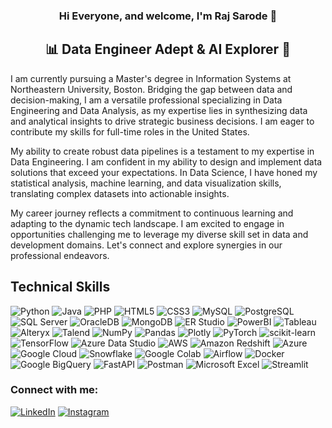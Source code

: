 
<h3 align="center">
Hi Everyone, and welcome, I'm Raj Sarode 👋
</h3>


<h2 align="center">📊 Data Engineer Adept & AI Explorer 🌟 </h2>

I am currently pursuing a Master's degree in Information Systems at Northeastern University, Boston. Bridging the gap between data and decision-making, I am a versatile professional specializing in Data Engineering and Data Analysis, as my expertise lies in synthesizing data and analytical insights to drive strategic business decisions. I am eager to contribute my skills for full-time roles in the United States. 

My ability to create robust data pipelines is a testament to my expertise in Data Engineering. I am confident in my ability to design and implement data solutions that exceed your expectations. In Data Science, I have honed my statistical analysis, machine learning, and data visualization skills, translating complex datasets into actionable insights.

My career journey reflects a commitment to continuous learning and adapting to the dynamic tech landscape. I am excited to engage in opportunities challenging me to leverage my diverse skill set in data and development domains. Let's connect and explore synergies in our professional endeavors.

 
## Technical Skills
![Python](https://img.shields.io/badge/-Python-3776AB?style=flat-square&logo=Python&logoColor=white)
![Java](https://img.shields.io/badge/-Java-007396?style=flat-square&logo=Java&logoColor=white)
![PHP](https://img.shields.io/badge/-PHP-777BB4?style=flat-square&logo=PHP&logoColor=white)
![HTML5](https://img.shields.io/badge/-HTML5-E34F26?style=flat-square&logo=HTML5&logoColor=white)
![CSS3](https://img.shields.io/badge/-CSS3-1572B6?style=flat-square&logo=CSS3&logoColor=white)
![MySQL](https://img.shields.io/badge/-MySQL-4479A1?style=flat-square&logo=MySQL&logoColor=white)
![PostgreSQL](https://img.shields.io/badge/-PostgreSQL-336791?style=flat-square&logo=PostgreSQL&logoColor=white)
![SQL Server](https://img.shields.io/badge/-SQL%20Server-CC2927?style=flat-square&logo=Microsoft-SQL-Server&logoColor=white)
![OracleDB](https://img.shields.io/badge/-OracleDB-F80000?style=flat-square&logo=Oracle&logoColor=white)
![MongoDB](https://img.shields.io/badge/-MongoDB-47A248?style=flat-square&logo=MongoDB&logoColor=white)
![ER Studio](https://img.shields.io/badge/-ER%20Studio-003B57?style=flat-square&logoColor=white)
![PowerBI](https://img.shields.io/badge/-PowerBI-F2C811?style=flat-square&logo=Power-BI&logoColor=black)
![Tableau](https://img.shields.io/badge/-Tableau-E97627?style=flat-square&logo=Tableau&logoColor=white)
![Alteryx](https://img.shields.io/badge/-Alteryx-FF6B00?style=flat-square&logo=Alteryx&logoColor=white)
![Talend](https://img.shields.io/badge/-Talend-FF6D70?style=flat-square&logo=Talend&logoColor=white)
![NumPy](https://img.shields.io/badge/-NumPy-013243?style=flat-square&logo=NumPy&logoColor=white)
![Pandas](https://img.shields.io/badge/-Pandas-23150458?style=flat-square&logo=Pandas&logoColor=White&labelColor=Blue&color=blue) 
![Plotly](https://img.shields.io/badge/Plotly-233F4F75?style=flat-square&logo=Plotly&logoColor=white&color=grey)
![PyTorch](https://img.shields.io/badge/PyTorch-23EE4C2C?style=flat-square&logo=PyTorch&logoColor=white&color=orange) 
![scikit-learn](https://img.shields.io/badge/-scikit_learn-F7931E?style=flat-square&logo=scikit-learn&logoColor=white)
![TensorFlow](https://img.shields.io/badge/-TensorFlow-FF6F00?style=flat-square&logo=TensorFlow&logoColor=white)
![Azure Data Studio](https://img.shields.io/badge/-Azure%20Data%20Studio-0078D4?style=flat-square&logo=Microsoft-Azure&logoColor=white)
![AWS](https://img.shields.io/badge/-AWS-232F3E?style=flat-square&logo=amazon-aws&logoColor=white)
![Amazon Redshift](https://img.shields.io/badge/-Amazon%20Redshift-FF9900?style=flat-square&logo=Amazon-AWS&logoColor=white)
![Azure](https://img.shields.io/badge/-Azure-0078D4?style=flat-square&logo=microsoft-azure&logoColor=white)
![Google Cloud](https://img.shields.io/badge/-Google%20Cloud-4285F4?style=flat-square&logo=google-cloud&logoColor=white)
![Snowflake](https://img.shields.io/badge/-Snowflake-29B5E8?style=flat-square&logo=Snowflake&logoColor=white)
![Google Colab](https://img.shields.io/badge/-Google%20Colab-F9AB00?style=flat-square&logo=Google-Colab&logoColor=white)
![Airflow](https://img.shields.io/badge/-Airflow-017CEE?style=flat-square&logo=Apache-Airflow&logoColor=white)
![Docker](https://img.shields.io/badge/-Docker-2496ED?style=flat-square&logo=Docker&logoColor=white)
![Google BigQuery](https://img.shields.io/badge/-Google%20BigQuery-4285F4?style=flat-square&logo=Google-Cloud&logoColor=white)
![FastAPI](https://img.shields.io/badge/-FastAPI-009688?style=flat-square&logo=FastAPI&logoColor=white)
![Postman](https://img.shields.io/badge/-Postman-FF6C37?style=flat-square&logo=Postman&logoColor=white)
![Microsoft Excel](https://img.shields.io/badge/-Microsoft%20Excel-217346?style=flat-square&logo=Microsoft-Excel&logoColor=white)
![Streamlit](https://img.shields.io/badge/-Streamlit-FF4B4B?style=flat-square&logo=Streamlit&logoColor=white)

### Connect with me:

[![LinkedIn](https://img.shields.io/badge/-LinkedIn-0077B5?style=flat-square&logo=LinkedIn&logoColor=white)](https://www.linkedin.com/in/rajsarode/)
[![Instagram](https://img.shields.io/badge/-Instagram-E4405F?style=flat-square&logo=Instagram&logoColor=white)](https://www.instagram.com/rajsarode_05?igsh=Z2ZwZWI3cmI0MnMx)



<!-- ### 📊 GitHub Stats:

[![Top Langs](https://github-readme-stats.vercel.app/api/top-langs/?username=saroderaj05&hide_progress=true&theme=cobalt)](https://github.com/saroderaj05/github-readme-stats) -->







